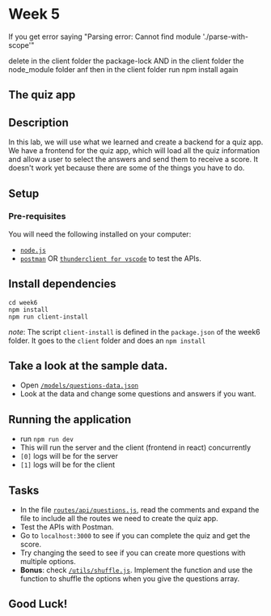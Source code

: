 # Week 5

If you get error saying "Parsing error: Cannot find module './parse-with-scope'"

delete in the client folder the package-lock AND in the client folder the node_module folder anf then in the client folder run npm install again

## The quiz app

## Description
In this lab, we will use what we learned and create a backend for a quiz app. We have a frontend for the quiz app, which will load all the quiz information and allow a user to select the answers and send them to receive a score. It doesn't work yet because there are some of the things you have to do.

## Setup

### Pre-requisites
You will need the following installed on your computer:
- [`node.js`](https://nodejs.org/en/download/)
- [`postman`](https://www.postman.com/product/api-client/) OR [`thunderclient for vscode`](https://www.thunderclient.io/) to test the APIs.

## Install dependencies
```
cd week6
npm install
npm run client-install
```

*note*: The script `client-install` is defined in the `package.json` of the week6 folder. It goes to the `client` folder and does an `npm install`

## Take a look at the sample data.
- Open [`/models/questions-data.json`](./models/questions-data.json)
- Look at the data and change some questions and answers if you want.


## Running the application
- run `npm run dev`
- This will run the server and the client (frontend in react) concurrently
- `[0]` logs will be for the server
- `[1]` logs will be for the client

## Tasks
- In the file [`routes/api/questions.js`](./routes/api/questions.js), read the comments and expand the file to include all the routes we need to create the quiz app. 
- Test the APIs with Postman.
- Go to `localhost:3000` to see if you can complete the quiz and get the score. 
- Try changing the seed to see if you can create more questions with multiple options.
- **Bonus**: check [`/utils/shuffle.js`](./utils/shuffle.js). Implement the function and use the function to shuffle the options when you give the questions array.

## Good Luck!

